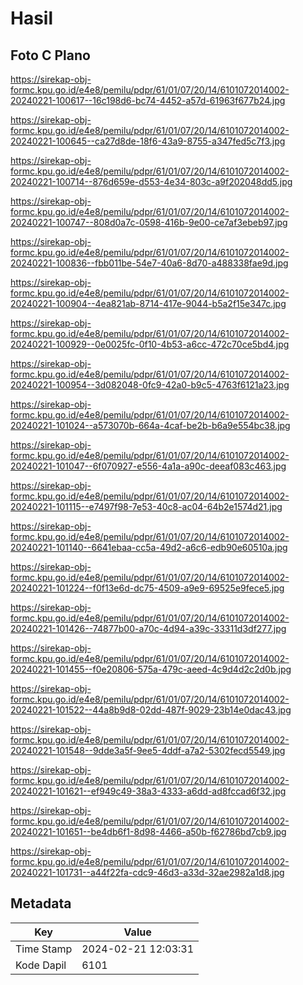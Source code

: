 # Hasil

## Foto C Plano

https://sirekap-obj-formc.kpu.go.id/e4e8/pemilu/pdpr/61/01/07/20/14/6101072014002-20240221-100617--16c198d6-bc74-4452-a57d-61963f677b24.jpg

https://sirekap-obj-formc.kpu.go.id/e4e8/pemilu/pdpr/61/01/07/20/14/6101072014002-20240221-100645--ca27d8de-18f6-43a9-8755-a347fed5c7f3.jpg

https://sirekap-obj-formc.kpu.go.id/e4e8/pemilu/pdpr/61/01/07/20/14/6101072014002-20240221-100714--876d659e-d553-4e34-803c-a9f202048dd5.jpg

https://sirekap-obj-formc.kpu.go.id/e4e8/pemilu/pdpr/61/01/07/20/14/6101072014002-20240221-100747--808d0a7c-0598-416b-9e00-ce7af3ebeb97.jpg

https://sirekap-obj-formc.kpu.go.id/e4e8/pemilu/pdpr/61/01/07/20/14/6101072014002-20240221-100836--fbb011be-54e7-40a6-8d70-a488338fae9d.jpg

https://sirekap-obj-formc.kpu.go.id/e4e8/pemilu/pdpr/61/01/07/20/14/6101072014002-20240221-100904--4ea821ab-8714-417e-9044-b5a2f15e347c.jpg

https://sirekap-obj-formc.kpu.go.id/e4e8/pemilu/pdpr/61/01/07/20/14/6101072014002-20240221-100929--0e0025fc-0f10-4b53-a6cc-472c70ce5bd4.jpg

https://sirekap-obj-formc.kpu.go.id/e4e8/pemilu/pdpr/61/01/07/20/14/6101072014002-20240221-100954--3d082048-0fc9-42a0-b9c5-4763f6121a23.jpg

https://sirekap-obj-formc.kpu.go.id/e4e8/pemilu/pdpr/61/01/07/20/14/6101072014002-20240221-101024--a573070b-664a-4caf-be2b-b6a9e554bc38.jpg

https://sirekap-obj-formc.kpu.go.id/e4e8/pemilu/pdpr/61/01/07/20/14/6101072014002-20240221-101047--6f070927-e556-4a1a-a90c-deeaf083c463.jpg

https://sirekap-obj-formc.kpu.go.id/e4e8/pemilu/pdpr/61/01/07/20/14/6101072014002-20240221-101115--e7497f98-7e53-40c8-ac04-64b2e1574d21.jpg

https://sirekap-obj-formc.kpu.go.id/e4e8/pemilu/pdpr/61/01/07/20/14/6101072014002-20240221-101140--6641ebaa-cc5a-49d2-a6c6-edb90e60510a.jpg

https://sirekap-obj-formc.kpu.go.id/e4e8/pemilu/pdpr/61/01/07/20/14/6101072014002-20240221-101224--f0f13e6d-dc75-4509-a9e9-69525e9fece5.jpg

https://sirekap-obj-formc.kpu.go.id/e4e8/pemilu/pdpr/61/01/07/20/14/6101072014002-20240221-101426--74877b00-a70c-4d94-a39c-33311d3df277.jpg

https://sirekap-obj-formc.kpu.go.id/e4e8/pemilu/pdpr/61/01/07/20/14/6101072014002-20240221-101455--f0e20806-575a-479c-aeed-4c9d4d2c2d0b.jpg

https://sirekap-obj-formc.kpu.go.id/e4e8/pemilu/pdpr/61/01/07/20/14/6101072014002-20240221-101522--44a8b9d8-02dd-487f-9029-23b14e0dac43.jpg

https://sirekap-obj-formc.kpu.go.id/e4e8/pemilu/pdpr/61/01/07/20/14/6101072014002-20240221-101548--9dde3a5f-9ee5-4ddf-a7a2-5302fecd5549.jpg

https://sirekap-obj-formc.kpu.go.id/e4e8/pemilu/pdpr/61/01/07/20/14/6101072014002-20240221-101621--ef949c49-38a3-4333-a6dd-ad8fccad6f32.jpg

https://sirekap-obj-formc.kpu.go.id/e4e8/pemilu/pdpr/61/01/07/20/14/6101072014002-20240221-101651--be4db6f1-8d98-4466-a50b-f62786bd7cb9.jpg

https://sirekap-obj-formc.kpu.go.id/e4e8/pemilu/pdpr/61/01/07/20/14/6101072014002-20240221-101731--a44f22fa-cdc9-46d3-a33d-32ae2982a1d8.jpg


## Metadata

| Key        | Value               |
| ---------- | ------------------- |
| Time Stamp | 2024-02-21 12:03:31 |
| Kode Dapil | 6101                |



